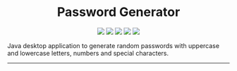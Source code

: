 <div align="center">

# Password Generator

![](https://img.shields.io/badge/made_with-java-yellow.svg?style=flat-square)
![](https://img.shields.io/github/repo-size/Kesares/PasswordGenerator)
![](https://sloc.xyz/github/Kesares/PasswordGenerator/)
![](https://sloc.xyz/github/Kesares/PasswordGenerator/?category=code)
![](https://sloc.xyz/github/Kesares/PasswordGenerator/?category=blanks)

</div>

Java desktop application to generate random passwords with uppercase and lowercase letters, numbers and special characters.

---